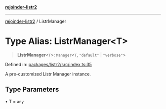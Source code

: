 [**rejoinder-listr2**](../README.md)

***

[rejoinder-listr2](../README.md) / ListrManager

# Type Alias: ListrManager\<T\>

> **ListrManager**\<`T`\>: `Manager`\<`T`, `"default"` \| `"verbose"`\>

Defined in: [packages/listr2/src/index.ts:35](https://github.com/Xunnamius/rejoinder/blob/0e3aded7feccc2721351813672386997152c90d5/packages/listr2/src/index.ts#L35)

A pre-customized Listr Manager instance.

## Type Parameters

• **T** = `any`
